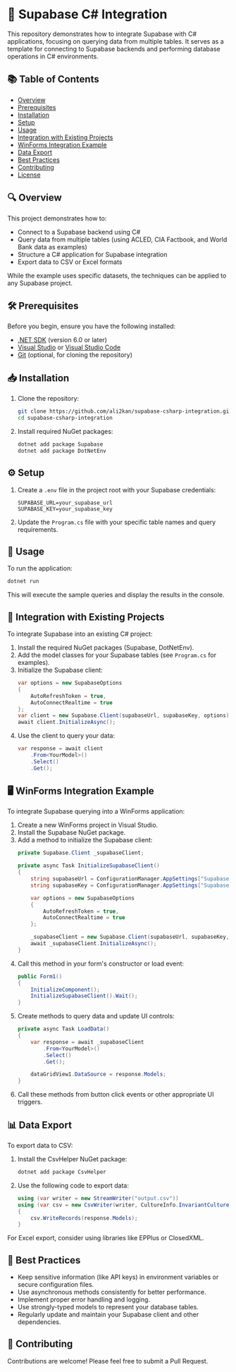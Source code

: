 # 🚀 Supabase C# Integration

This repository demonstrates how to integrate Supabase with C# applications, focusing on querying data from multiple tables. It serves as a template for connecting to Supabase backends and performing database operations in C# environments.

## 📚 Table of Contents

- [Overview](#overview)
- [Prerequisites](#prerequisites)
- [Installation](#installation)
- [Setup](#setup)
- [Usage](#usage)
- [Integration with Existing Projects](#integration-with-existing-projects)
- [WinForms Integration Example](#winforms-integration-example)
- [Data Export](#data-export)
- [Best Practices](#best-practices)
- [Contributing](#contributing)
- [License](#license)

## 🔍 Overview

This project demonstrates how to:

- Connect to a Supabase backend using C#
- Query data from multiple tables (using ACLED, CIA Factbook, and World Bank data as examples)
- Structure a C# application for Supabase integration
- Export data to CSV or Excel formats

While the example uses specific datasets, the techniques can be applied to any Supabase project.

## 🛠 Prerequisites

Before you begin, ensure you have the following installed:

- [.NET SDK](https://dotnet.microsoft.com/download) (version 6.0 or later)
- [Visual Studio](https://visualstudio.microsoft.com/) or [Visual Studio Code](https://code.visualstudio.com/)
- [Git](https://git-scm.com/downloads) (optional, for cloning the repository)

## 📥 Installation

1. Clone the repository:
   ```bash
   git clone https://github.com/ali2kan/supabase-csharp-integration.git
   cd supabase-csharp-integration
   ```

2. Install required NuGet packages:
   ```bash
   dotnet add package Supabase
   dotnet add package DotNetEnv
   ```

## ⚙️ Setup

1. Create a `.env` file in the project root with your Supabase credentials:
   ```plaintext
   SUPABASE_URL=your_supabase_url
   SUPABASE_KEY=your_supabase_key
   ```

2. Update the `Program.cs` file with your specific table names and query requirements.

## 🚀 Usage

To run the application:

```bash
dotnet run
```

This will execute the sample queries and display the results in the console.

## 🔗 Integration with Existing Projects

To integrate Supabase into an existing C# project:

1. Install the required NuGet packages (Supabase, DotNetEnv).
2. Add the model classes for your Supabase tables (see `Program.cs` for examples).
3. Initialize the Supabase client:
   ```csharp
   var options = new SupabaseOptions
   {
       AutoRefreshToken = true,
       AutoConnectRealtime = true
   };
   var client = new Supabase.Client(supabaseUrl, supabaseKey, options);
   await client.InitializeAsync();
   ```
4. Use the client to query your data:
   ```csharp
   var response = await client
       .From<YourModel>()
       .Select()
       .Get();
   ```

## 🖥 WinForms Integration Example

To integrate Supabase querying into a WinForms application:

1. Create a new WinForms project in Visual Studio.
2. Install the Supabase NuGet package.
3. Add a method to initialize the Supabase client:
   ```csharp
   private Supabase.Client _supabaseClient;

   private async Task InitializeSupabaseClient()
   {
       string supabaseUrl = ConfigurationManager.AppSettings["SupabaseUrl"];
       string supabaseKey = ConfigurationManager.AppSettings["SupabaseKey"];

       var options = new SupabaseOptions
       {
           AutoRefreshToken = true,
           AutoConnectRealtime = true
       };

       _supabaseClient = new Supabase.Client(supabaseUrl, supabaseKey, options);
       await _supabaseClient.InitializeAsync();
   }
   ```
4. Call this method in your form's constructor or load event:
   ```csharp
   public Form1()
   {
       InitializeComponent();
       InitializeSupabaseClient().Wait();
   }
   ```
5. Create methods to query data and update UI controls:
   ```csharp
   private async Task LoadData()
   {
       var response = await _supabaseClient
           .From<YourModel>()
           .Select()
           .Get();

       dataGridView1.DataSource = response.Models;
   }
   ```
6. Call these methods from button click events or other appropriate UI triggers.

## 📊 Data Export

To export data to CSV:

1. Install the CsvHelper NuGet package:
   ```bash
   dotnet add package CsvHelper
   ```
2. Use the following code to export data:
   ```csharp
   using (var writer = new StreamWriter("output.csv"))
   using (var csv = new CsvWriter(writer, CultureInfo.InvariantCulture))
   {
       csv.WriteRecords(response.Models);
   }
   ```

For Excel export, consider using libraries like EPPlus or ClosedXML.

## 🌟 Best Practices

- Keep sensitive information (like API keys) in environment variables or secure configuration files.
- Use asynchronous methods consistently for better performance.
- Implement proper error handling and logging.
- Use strongly-typed models to represent your database tables.
- Regularly update and maintain your Supabase client and other dependencies.

## 🤝 Contributing

Contributions are welcome! Please feel free to submit a Pull Request.
